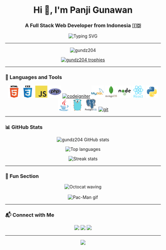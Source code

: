 <h1 align="center">Hi 👋, I'm Panji Gunawan</h1>
<h3 align="center">A Full Stack Web Developer from Indonesia 🇮🇩</h3>

<p align="center">
  <img src="https://readme-typing-svg.demolab.com?font=Fira+Code&size=22&pause=1000&color=1DD1A1&center=true&vCenter=true&width=500&lines=Full+Stack+Web+Developer;MERN+Stack+Enthusiast;Always+Learning+Something+New" alt="Typing SVG" />
</p>

---

<p align="center">
  <img src="https://komarev.com/ghpvc/?username=gundz204&label=Profile%20views&color=0e75b6&style=flat" alt="gundz204" />
</p>

<p align="center">
  <a href="https://github.com/ryo-ma/github-profile-trophy">
    <img src="https://github-profile-trophy.vercel.app/?username=gundz204&theme=darkhub&row=1&column=6" alt="gundz204 trophies" />
  </a>
</p>

---

### 🧰 Languages and Tools

<p align="center">
  <a href="#"><img src="https://raw.githubusercontent.com/devicons/devicon/master/icons/html5/html5-original-wordmark.svg" alt="html" width="40"/></a>
  <a href="#"><img src="https://raw.githubusercontent.com/devicons/devicon/master/icons/css3/css3-original-wordmark.svg" alt="css" width="40"/></a>
  <a href="#"><img src="https://raw.githubusercontent.com/devicons/devicon/master/icons/javascript/javascript-original.svg" alt="javascript" width="40"/></a>
  <a href="#"><img src="https://raw.githubusercontent.com/devicons/devicon/master/icons/php/php-original.svg" alt="php" width="40"/></a>
  <a href="#"><img src="https://cdn.worldvectorlogo.com/logos/codeigniter.svg" alt="codeigniter" width="40"/></a>
  <a href="#"><img src="https://raw.githubusercontent.com/devicons/devicon/master/icons/mysql/mysql-original-wordmark.svg" alt="mysql" width="40"/></a>
  <a href="#"><img src="https://raw.githubusercontent.com/devicons/devicon/master/icons/mongodb/mongodb-original-wordmark.svg" alt="mongodb" width="40"/></a>
  <a href="#"><img src="https://raw.githubusercontent.com/devicons/devicon/master/icons/nodejs/nodejs-original-wordmark.svg" alt="nodejs" width="40"/></a>
  <a href="#"><img src="https://raw.githubusercontent.com/devicons/devicon/master/icons/react/react-original-wordmark.svg" alt="react" width="40"/></a>
  <a href="#"><img src="https://raw.githubusercontent.com/devicons/devicon/master/icons/python/python-original.svg" alt="python" width="40"/></a>
  <a href="#"><img src="https://raw.githubusercontent.com/devicons/devicon/master/icons/java/java-original.svg" alt="java" width="40"/></a>
  <a href="#"><img src="https://raw.githubusercontent.com/devicons/devicon/master/icons/go/go-original.svg" alt="golang" width="40"/></a>
  <a href="#"><img src="https://raw.githubusercontent.com/devicons/devicon/master/icons/postgresql/postgresql-original-wordmark.svg" alt="postgresql" width="40"/></a>
  <a href="#"><img src="https://www.vectorlogo.zone/logos/git-scm/git-scm-icon.svg" alt="git" width="40"/></a>
</p>

---

### 📊 GitHub Stats

<p align="center">
  <img src="https://github-readme-stats.vercel.app/api?username=gundz204&show_icons=true&theme=radical" alt="gundz204 GitHub stats" />
</p>

<p align="center">
  <img src="https://github-readme-stats.vercel.app/api/top-langs/?username=gundz204&layout=compact&theme=radical" alt="Top languages" />
</p>

<p align="center">
  <img src="https://github-readme-streak-stats.herokuapp.com?user=gundz204&theme=radical" alt="Streak stats" />
</p>

---

### 🐾 Fun Section

<p align="center">
  <img src="https://raw.githubusercontent.com/sabavat/Octocat-GIFs/main/octocat-wave.gif" width="150" alt="Octocat waving"/>
  <br><br>
  <img src="https://media.giphy.com/media/USV0ym3bVWQJJmNu3N/giphy.gif" width="200" alt="Pac-Man gif"/>
</p>

---

### 📬 Connect with Me

<p align="center">
  <a href="mailto:panjigunawan@email.com"><img src="https://img.shields.io/badge/Email-D14836?style=for-the-badge&logo=gmail&logoColor=white"/></a>
  <a href="https://www.linkedin.com/in/panji-gunawan"><img src="https://img.shields.io/badge/LinkedIn-blue?style=for-the-badge&logo=linkedin&logoColor=white"/></a>
  <a href="https://github.com/gundz204"><img src="https://img.shields.io/badge/GitHub-100000?style=for-the-badge&logo=github&logoColor=white"/></a>
</p>

---

<p align="center">
  <img src="https://media.giphy.com/media/hvRJCLFzcasrR4ia7z/giphy.gif" width="40" />
</p>
